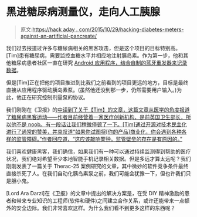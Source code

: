 # 黑进糖尿病测量仪，走向人工胰腺

> 原文:[https://hack aday . com/2015/10/29/hacking-diabetes-meters-against-an-artificial-pancreate/](https://hackaday.com/2015/10/29/hacking-diabetes-meters-towards-an-artificial-pancreas/)

我们过去报道过许多与糖尿病相关的黑客攻击，但是这个项目的目标特别高。[Tim]患有糖尿病，需要监控血糖水平并相应地注射胰岛素。作为第一步，他和其他糖尿病患者社区一直在研究 [Android 应用程序，结合自制的蓝牙重发器来记录数据](https://github.com/timomer/HAPP)。

但是[Tim]正在把他的项目推进到比我们之前看到的项目更远的地方，目标是最终直接从应用程序驱动胰岛素泵。(虽然他还没到那一步，仍然需要用户输入。)为此，他正在研究控制剂量泵的协议。

我们刚刚在《卫报》的[中读到了关于【Tim】的文章，这篇文章从医学的角度报道了糖尿病黑客运动——作者目前经营着一家医疗创新机构，是前英国卫生部长，所以他不是 noob。有一段话让我们稍微停顿了一下。[Tim]通过开源对技术民主化进行了通常的赞美，并哀叹道“如果你试图将[你的产品]商业化，你会遇到各种各样的监管障碍。”作者回应道，“这应该敲响警钟。监管壁垒的存在是有原因的。”](http://www.theguardian.com/lifeandstyle/2015/oct/26/health-hackers-patients-taking-medical-innovation-into-own-hands)

我们喜欢健康黑客，我们确信，如果我们有一种可以通过持续监测得到帮助的医疗状况，我们绝对希望至少本地智能手机记录相关数据。但是多远才算太远呢？我们刚刚发表了一篇关于 Therac-25 案例研究的文章，其中微妙的软件竞争条件最终直接杀死了人。在我们自动化胰岛素泵之前，我们可能会犹豫一下，但也许我们只是胆小鬼。

[Lord Ara Darzi]在《卫报》的文章中提出的解决方案是，在受 DIY 精神激励的患者和带来专业知识的工程师(软件和硬件)之间建立合作关系，或许还能带来一点额外的安全边际。我们非常喜欢这样。为什么我们看不到更多这样的东西呢？